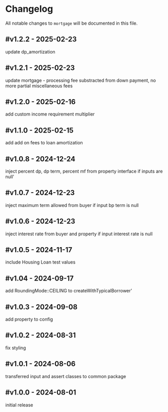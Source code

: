 # Changelog

All notable changes to `mortgage` will be documented in this file.

## #v1.2.2 - 2025-02-23

update dp_amortization

## #v1.2.1 - 2025-02-23

update mortgage - processing fee substracted from down payment, no more partial miscellaneous fees

## #v1.2.0 - 2025-02-16

add custom income requirement multiplier

## #v1.1.0 - 2025-02-15

add add on fees to loan amortization

## #v1.0.8 - 2024-12-24

inject percent dp, dp term, percent mf from property interface if inputs are null'

## #v1.0.7 - 2024-12-23

inject maximum term allowed from buyer if input bp term is null

## #v1.0.6 - 2024-12-23

inject interest rate from buyer and property if input interest rate is null

## #v1.0.5 - 2024-11-17

include Housing Loan test values

## #v1.04 - 2024-09-17

add RoundingMode::CEILING to createWithTypicalBorrower'

## #v1.0.3 - 2024-09-08

add property to config

## #v1.0.2 - 2024-08-31

fix styling

## #v1.0.1 - 2024-08-06

transferred input and assert classes to common package

## #v1.0.0 - 2024-08-01

initial release
